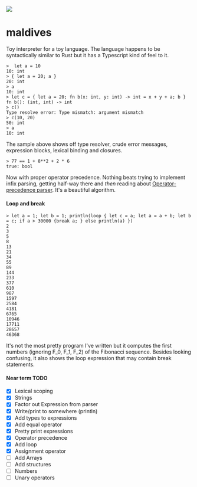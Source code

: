 [![](https://github.com/doomdavve/maldives/workflows/ci/badge.svg)](https://github.com/doomdavve/maldives/actions)

# maldives

Toy interpreter for a toy language. The language happens to be
syntactically similar to Rust but it has a Typescript kind of feel to
it.

```
>  let a = 10
10: int
> { let a = 20; a }
20: int
> a
10: int
> let c = { let a = 20; fn b(x: int, y: int) -> int = x + y + a; b }
fn b(): (int, int) -> int
> c()
Type resolve error: Type mismatch: argument mismatch
> c(10, 20)
50: int
> a
10: int
```

The sample above shows off type resolver, crude error messages,
expression blocks, lexical binding and closures.

```
> 77 == 1 + 8**2 + 2 * 6
true: bool
```

Now with proper operator precedence. Nothing beats trying to implement
infix parsing, getting half-way there and *then* reading about
[Operator-precedence
parser](https://en.wikipedia.org/wiki/Operator-precedence_parser
"Wikipedia's page"). It's a beautiful algorithm.

#### Loop and break

```
> let a = 1; let b = 1; println(loop { let c = a; let a = a + b; let b = c; if a > 30000 {break a; } else println(a) })
2
3
5
8
13
21
34
55
89
144
233
377
610
987
1597
2584
4181
6765
10946
17711
28657
46368
```

It's not the most pretty program I've written but it computes the
first numbers (ignoring F_0, F_1, F_2) of the Fibonacci sequence.
Besides looking confusing, it also shows the loop expression that may
contain break statements.

#### Near term TODO

 - [X] Lexical scoping
 - [X] Strings
 - [X] Factor out Expression from parser
 - [X] Write/print to somewhere (println)
 - [X] Add types to expressions
 - [X] Add equal operator
 - [X] Pretty print expressions
 - [X] Operator precedence
 - [X] Add loop
 - [X] Assignment operator
 - [ ] Add Arrays
 - [ ] Add structures
 - [ ] Numbers
 - [ ] Unary operators
